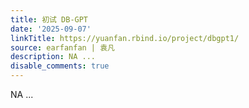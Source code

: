 ```yaml
---
title: 初试 DB-GPT
date: '2025-09-07'
linkTitle: https://yuanfan.rbind.io/project/dbgpt1/
source: earfanfan | 袁凡
description: NA ...
disable_comments: true
---
```

NA ...